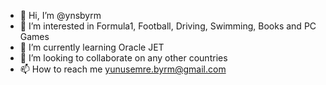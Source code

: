 - 👋 Hi, I’m @ynsbyrm
- 👀 I’m interested in Formula1, Football, Driving, Swimming, Books and PC Games
- 🌱 I’m currently learning Oracle JET
- 💞️ I’m looking to collaborate on any other countries
- 📫 How to reach me yunusemre.byrm@gmail.com

<!---
ynsbyrm/ynsbyrm is a ✨ special ✨ repository because its `README.md` (this file) appears on your GitHub profile.
You can click the Preview link to take a look at your changes.
--->
